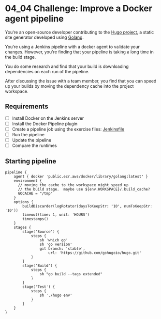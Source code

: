 # 04_04 Challenge: Improve a Docker agent pipeline
You're an open-source developer contributing to the [Hugo project](https://github.com/gohugoio/hugo), a static site generator developed using [Golang](https://go.dev/).

You're using a Jenkins pipeline with a docker agent to validate your changes.  However,  you're finding that your pipeline is taking a long time in the build stage.

You do some research and find that your build is downloading dependencies on each run of the pipeline.

After discussing the issue with a team member, you find that you can speed up your builds by moving the dependency cache into the project workspace.

## Requirements
- [ ] Install Docker on the Jenkins server
- [ ] Install the Docker Pipeline plugin
- [ ] Create a pipeline job using the exercise files: [Jenkinsfile](./Jenkinsfile)
- [ ] Run the pipeline
- [ ] Update the pipeline
- [ ] Compare the runtimes

## Starting pipeline
```
pipeline {
    agent { docker 'public.ecr.aws/docker/library/golang:latest' }
    environment {
      // moving the cache to the workspace might speed up
      // the build stage.  maybe use ${env.WORKSPACE}/.build_cache?
      GOCACHE = "/tmp"
    }
    options {
        buildDiscarder(logRotator(daysToKeepStr: '10', numToKeepStr: '10'))
        timeout(time: 1, unit: 'HOURS')
        timestamps()
    }
    stages {
        stage('Source') {
            steps {
                sh 'which go'
                sh 'go version'
                git branch: 'stable',
                    url: 'https://github.com/gohugoio/hugo.git'
            }
        }
        stage('Build') {
            steps {
                sh "go build --tags extended"
            }
        }
        stage('Test') {
            steps {
                sh './hugo env'
            }
        }
    }
}
```